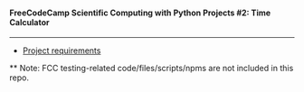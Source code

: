 #### FreeCodeCamp Scientific Computing with Python Projects #2: Time Calculator
---
- [Project requirements](https://www.freecodecamp.org/learn/scientific-computing-with-python/scientific-computing-with-python-projects/time-calculator)

** Note: FCC testing-related code/files/scripts/npms are not included in this repo.

